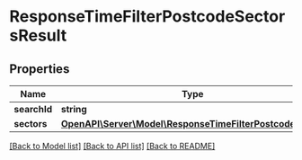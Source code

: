# ResponseTimeFilterPostcodeSectorsResult

## Properties
Name | Type | Description | Notes
------------ | ------------- | ------------- | -------------
**searchId** | **string** |  | 
**sectors** | [**OpenAPI\Server\Model\ResponseTimeFilterPostcodeSector**](ResponseTimeFilterPostcodeSector.md) |  | 

[[Back to Model list]](../README.md#documentation-for-models) [[Back to API list]](../README.md#documentation-for-api-endpoints) [[Back to README]](../README.md)



